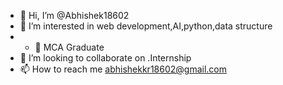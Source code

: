 - 👋 Hi, I’m @Abhishek18602
- 👀 I’m interested in web development,AI,python,data structure 
- - 🌱 MCA Graduate
- 💞️ I’m looking to collaborate on .Internship
- 📫 How to reach me abhishekkr18602@gmail.com

<!---
Abhishek18602/Abhishek18602 is a ✨ special ✨ repository because its `README.md` (this file) appears on your GitHub profile.
You can click the Preview link to take a look at your changes.
--->
